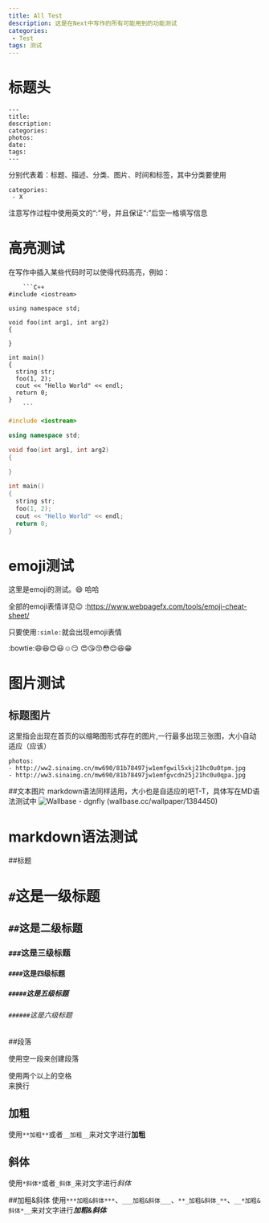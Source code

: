 ```yaml
---
title: All Test
description: 这是在Next中写作的所有可能用到的功能测试
categories:
 - Test
tags: 测试
---
```


# 标题头
```
---
title:
description:
categories:
photos:
date:
tags:
---
```
分别代表着：标题、描述、分类、图片、时间和标签，其中分类要使用
```
categories:
 - X
```
注意写作过程中使用英文的“:”号，并且保证“:”后空一格填写信息

# 高亮测试
在写作中插入某些代码时可以使得代码高亮，例如：
```
	```C++
#include <iostream>

using namespace std;

void foo(int arg1, int arg2)
{

}

int main()
{
  string str;
  foo(1, 2);
  cout << "Hello World" << endl;
  return 0;
}
	```
```	

```c++
#include <iostream>

using namespace std;

void foo(int arg1, int arg2)
{

}

int main()
{
  string str;
  foo(1, 2);
  cout << "Hello World" << endl;
  return 0;
}
```

# emoji测试
这里是emoji的测试。:smile: 哈哈

全部的emoji表情详见:wink: :<https://www.webpagefx.com/tools/emoji-cheat-sheet/>

只要使用`:simle:`就会出现emoji表情

:bowtie::smile::laughing::blush::smiley::relaxed::smirk:
:heart_eyes::kissing_heart::kissing_closed_eyes::flushed::relieved::satisfied::grin:

# 图片测试
## 标题图片
这里指会出现在首页的以缩略图形式存在的图片,一行最多出现三张图，大小自动适应（应该）
```
photos:
- http://ww2.sinaimg.cn/mw690/81b78497jw1emfgwil5xkj21hc0u0tpm.jpg
- http://ww3.sinaimg.cn/mw690/81b78497jw1emfgvcdn25j21hc0u0qpa.jpg
```

##文本图片
markdown语法同样适用，大小也是自适应的吧T-T，具体写在MD语法测试中
![Wallbase - dgnfly (wallbase.cc/wallpaper/1384450)](http://ww1.sinaimg.cn/large/81b78497jw1emfgts2pt4j21hc0u0k1c.jpg)

# markdown语法测试

##标题

# `#`这是一级标题
## `##`这是二级标题
### `###`这是三级标题
#### `####`这是四级标题
##### `#####`这是五级标题
###### `######`这是六级标题

##段落

使用空一段来创建段落

使用两个以上的空格  
来换行

## 加粗
使用`**加粗**`或者`__加粗__`来对文字进行**加粗**

## 斜体
使用`*斜体*`或者`_斜体_`来对文字进行*斜体*

##加粗&斜体
使用`***加粗&斜体***`、`___加粗&斜体___`、`**_加粗&斜体_**`、`__*加粗&斜体*__`来对文字进行***加粗&斜体***